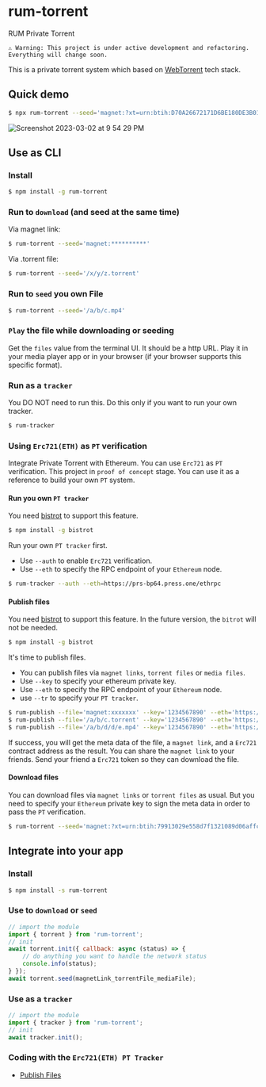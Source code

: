 # rum-torrent
RUM Private Torrent

`⚠️ Warning: This project is under active development and refactoring. Everything will change soon.`

This is a private torrent system which based on [WebTorrent](https://github.com/webtorrent/webtorrent) tech stack.

## Quick demo

```bash
$ npx rum-torrent --seed='magnet:?xt=urn:btih:D70A26672171D6BE180DE3B01FA11B24F8B67884&dn=The+Last+of+Us+S01E07+1080p+WEB+H264-CAKES&tr=http%3A%2F%2Fp4p.arenabg.com%3A1337%2Fannounce&tr=udp%3A%2F%2F47.ip-51-68-199.eu%3A6969%2Fannounce&tr=udp%3A%2F%2F9.rarbg.me%3A2780%2Fannounce&tr=udp%3A%2F%2F9.rarbg.to%3A2710%2Fannounce&tr=udp%3A%2F%2F9.rarbg.to%3A2730%2Fannounce&tr=udp%3A%2F%2F9.rarbg.to%3A2920%2Fannounce&tr=udp%3A%2F%2Fopen.stealth.si%3A80%2Fannounce&tr=udp%3A%2F%2Fopentracker.i2p.rocks%3A6969%2Fannounce&tr=udp%3A%2F%2Ftracker.coppersurfer.tk%3A6969%2Fannounce&tr=udp%3A%2F%2Ftracker.cyberia.is%3A6969%2Fannounce&tr=udp%3A%2F%2Ftracker.dler.org%3A6969%2Fannounce&tr=udp%3A%2F%2Ftracker.internetwarriors.net%3A1337%2Fannounce&tr=udp%3A%2F%2Ftracker.leechers-paradise.org%3A6969%2Fannounce&tr=udp%3A%2F%2Ftracker.openbittorrent.com%3A6969%2Fannounce&tr=udp%3A%2F%2Ftracker.opentrackr.org%3A1337&tr=udp%3A%2F%2Ftracker.pirateparty.gr%3A6969%2Fannounce&tr=udp%3A%2F%2Ftracker.tiny-vps.com%3A6969%2Fannounce&tr=udp%3A%2F%2Ftracker.torrent.eu.org%3A451%2Fannounce'
```

![Screenshot 2023-03-02 at 9 54 29 PM](https://user-images.githubusercontent.com/233022/223571763-1af6c143-fa87-4774-b442-b643d5c72b46.jpg)

## Use as CLI

### Install

```bash
$ npm install -g rum-torrent
```

### Run to `download` (and seed at the same time)

Via magnet link:

```bash
$ rum-torrent --seed='magnet:**********'
```

Via .torrent file:

```bash
$ rum-torrent --seed='/x/y/z.torrent'
```

### Run to `seed` you own File

```bash
$ rum-torrent --seed='/a/b/c.mp4'
```

### `Play` the file while downloading or seeding

Get the `files` value from the terminal UI. It should be a http URL. Play it in your media player app or in your browser (if your browser supports this specific format).

### Run as a `tracker`

You DO NOT need to run this. Do this only if you want to run your own tracker.

```bash
$ rum-tracker
```

### Using `Erc721(ETH)` as `PT` verification

Integrate Private Torrent with Ethereum. You can use `Erc721` as `PT` verification. This project in `proof of concept` stage. You can use it as a reference to build your own `PT` system.

#### Run you own `PT tracker`

You need [bistrot](https://github.com/Press-One/bistrot) to support this feature.

```bash
$ npm install -g bistrot
```

Run your own `PT tracker` first.

- Use `--auth` to enable `Erc721` verification.
- Use `--eth` to specify the RPC endpoint of your `Ethereum` node.

```bash
$ rum-tracker --auth --eth=https://prs-bp64.press.one/ethrpc
```

#### Publish files

You need [bistrot](https://github.com/Press-One/bistrot) to support this feature. In the future version, the `bitrot` will not be needed.

```bash
$ npm install -g bistrot
```

It's time to publish files.

- You can publish files via `magnet links`, `torrent files` or `media files`.
- Use `--key` to specify your ethereum private key.
- Use `--eth` to specify the RPC endpoint of your `Ethereum` node.
- use `--tr` to specify your `PT tracker`.

```bash
$ rum-publish --file='magnet:xxxxxxx' --key='1234567890' --eth='https://prs-bp64.press.one/ethrpc' --tr='https://prs-bp89.press.one/announce'
$ rum-publish --file='/a/b/c.torrent' --key='1234567890' --eth='https://prs-bp64.press.one/ethrpc' --tr='https://prs-bp89.press.one/announce'
$ rum-publish --file='/a/b/d/d/e.mp4' --key='1234567890' --eth='https://prs-bp64.press.one/ethrpc' --tr='https://prs-bp89.press.one/announce'
```

If success, you will get the meta data of the file, a `magnet link`, and a `Erc721` contract address as the result. You can share the `magnet link` to your friends. Send your friend a `Erc721` token so they can download the file.

#### Download files

You can download files via `magnet links` or `torrent files` as usual. But you need to specify your `Ethereum` private key to sign the meta data in order to pass the `PT` verification.

```bash
$ rum-torrent --seed='magnet:?xt=urn:btih:79913029e558d7f1321089d06affc1808d505e72&dn=lego.jurassic.world.the.legend.of.isla.nublar.s01e02.stampede.internal.720p.hdtv.x264-w4f.mkv&tr=http%3A%2F%2F127.0.0.1:8965%2Fannounce%2F{{RUM_PT_TOKEN}}&na=0xBf697e640e21CFe211a46201E0f4e6551667b028' --key=30b3185138df421ea913486c03d0c08a6b62a6adac2f96d1c0a989a05fe427c1
```

## Integrate into your app

### Install

```bash
$ npm install -s rum-torrent
```

### Use to `download` or `seed`

```js
// import the module
import { torrent } from 'rum-torrent';
// init
await torrent.init({ callback: async (status) => {
    // do anything you want to handle the network status
    console.info(status);
} });
await torrent.seed(magnetLink_torrentFile_mediaFile);
```

### Use as a `tracker`

```js
// import the module
import { tracker } from 'rum-torrent';
// init
await tracker.init();
```

### Coding with the `Erc721(ETH) PT Tracker`

- [Publish Files](https://github.com/rumsystem/rum-torrent/blob/main/lib/torrent.mjs#L228)

